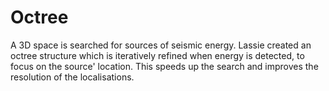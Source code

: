 # Octree

A 3D space is searched for sources of seismic energy. Lassie created an octree structure which is iteratively refined when energy is detected, to focus on the source' location. This speeds up the search and improves the resolution of the localisations.
